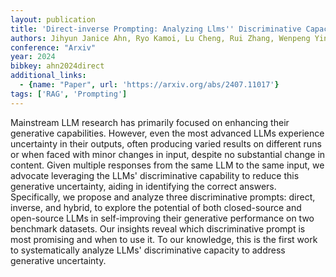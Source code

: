 ```yaml
---
layout: publication
title: 'Direct-inverse Prompting: Analyzing Llms'' Discriminative Capacity In Self-improving Generation'
authors: Jihyun Janice Ahn, Ryo Kamoi, Lu Cheng, Rui Zhang, Wenpeng Yin
conference: "Arxiv"
year: 2024
bibkey: ahn2024direct
additional_links:
  - {name: "Paper", url: 'https://arxiv.org/abs/2407.11017'}
tags: ['RAG', 'Prompting']
---
```

Mainstream LLM research has primarily focused on enhancing their generative
capabilities. However, even the most advanced LLMs experience uncertainty in
their outputs, often producing varied results on different runs or when faced
with minor changes in input, despite no substantial change in content. Given
multiple responses from the same LLM to the same input, we advocate leveraging
the LLMs' discriminative capability to reduce this generative uncertainty,
aiding in identifying the correct answers. Specifically, we propose and analyze
three discriminative prompts: direct, inverse, and hybrid, to explore the
potential of both closed-source and open-source LLMs in self-improving their
generative performance on two benchmark datasets. Our insights reveal which
discriminative prompt is most promising and when to use it. To our knowledge,
this is the first work to systematically analyze LLMs' discriminative capacity
to address generative uncertainty.
